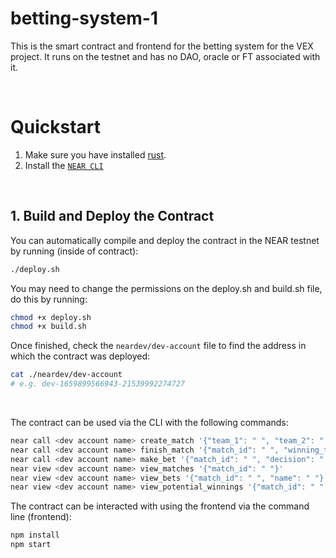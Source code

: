 # betting-system-1
This is the smart contract and frontend for the betting system for the VEX project. It runs on the testnet and has no DAO, oracle or FT associated with it.

<br />

# Quickstart

1. Make sure you have installed [rust](https://rust.org/).
2. Install the [`NEAR CLI`](https://github.com/near/near-cli#setup)

<br />

## 1. Build and Deploy the Contract
You can automatically compile and deploy the contract in the NEAR testnet by running (inside of contract):

```bash
./deploy.sh
```

You may need to change the permissions on the deploy.sh and build.sh file, do this by running:

```bash
chmod +x deploy.sh
chmod +x build.sh
```

Once finished, check the `neardev/dev-account` file to find the address in which the contract was deployed:

```bash
cat ./neardev/dev-account
# e.g. dev-1659899566943-21539992274727
```

<br />

The contract can be used via the CLI with the following commands: 

```bash
near call <dev account name> create_match '{"team_1": " ", "team_2": " ", "in_odds_1": " ", "in_odds_2": " ", "date": " "}' --accountId <dev account name>
near call <dev account name> finish_match '{"match_id": " ", "winning_team": " "}' --accountId <dev account name>
near call <dev account name> make_bet '{"match_id": " ", "decision": " "}' --amount 2 --accountId <your account name>
near view <dev account name> view_matches '{"match_id": " "}'
near view <dev account name> view_bets '{"match_id": " ", "name": " "}'
near view <dev account name> view_potential_winnings '{"match_id": " ", "team": " ", "bet_amount": " "}'
```

The contract can be interacted with using the frontend via the command line (frontend):

```bash
npm install
npm start
```
